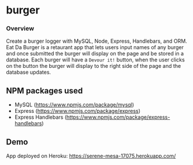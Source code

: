 # burger

### Overview

Create a burger logger with MySQL, Node, Express, Handlebars, and ORM. Eat Da Burger is a retaurant app that lets users input names of any burger and once submitted the burger will display on the page and be stored in a database. Each burger will have a `Devour it!` button, when the user clicks on the button the burger will display to the right side of the page and the database updates.

## NPM packages used

 * MySQL (https://www.npmjs.com/package/mysql)
 * Express (https://www.npmjs.com/package/express)
 * Express Handlebars (https://www.npmjs.com/package/express-handlebars)

## Demo

App deployed on Heroku: https://serene-mesa-17075.herokuapp.com/

